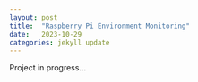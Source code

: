 ```yaml
---
layout: post
title:  "Raspberry Pi Environment Monitoring"
date:   2023-10-29
categories: jekyll update
---
```

Project in progress...
